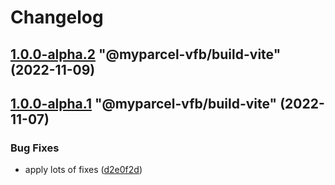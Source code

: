 # Changelog

<!-- MONODEPLOY:BELOW -->

## [1.0.0-alpha.2](https://github/myparcelnl/vue-form-builder/compare/@myparcel-vfb/build-vite@1.0.0-alpha.1...@myparcel-vfb/build-vite@1.0.0-alpha.2) "@myparcel-vfb/build-vite" (2022-11-09)




## [1.0.0-alpha.1](https://github/myparcelnl/vue-form-builder/compare/@myparcel-vfb/build-vite@1.0.0-alpha.0...@myparcel-vfb/build-vite@1.0.0-alpha.1) "@myparcel-vfb/build-vite" (2022-11-07)


### Bug Fixes

* apply lots of fixes ([d2e0f2d](https://github/myparcelnl/vue-form-builder/commit/d2e0f2d195b354b0ba4a58a20e0f5536d4e28746))


